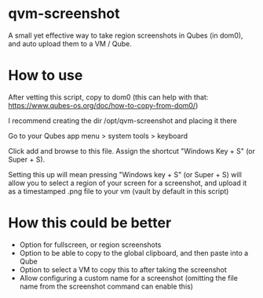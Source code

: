 # qvm-screenshot

A small yet effective way to take region screenshots in Qubes (in dom0), and auto upload them to a VM / Qube.

# How to use

After vetting this script, copy to dom0 (this can help with that: https://www.qubes-os.org/doc/how-to-copy-from-dom0/)

I recommend creating the dir /opt/qvm-screenshot and placing it there

Go to your Qubes app menu > system tools > keyboard

Click add and browse to this file. Assign the shortcut "Windows Key + S" (or Super + S).

Setting this up will mean pressing "Windows key + S" (or Super + S) will allow you to select a region of your screen for a screenshot, and upload it as a timestamped .png file to your vm (vault by default in this script)

# How this could be better

- Option for fullscreen, or region screenshots
- Option to be able to copy to the global clipboard, and then paste into a Qube
- Option to select a VM to copy this to after taking the screenshot
- Allow configuring a custom name for a screenshot (omitting the file name from the screenshot command can enable this)
